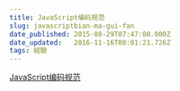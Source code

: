 ```yaml
---
title: JavaScript编码规范
slug: javascriptbian-ma-gui-fan
date_published: 2015-08-29T07:47:00.000Z
date_updated:   2016-11-16T08:01:21.726Z
tags: 經驗
---
```


[JavaScript编码规范](/demo/jsnorm/)
